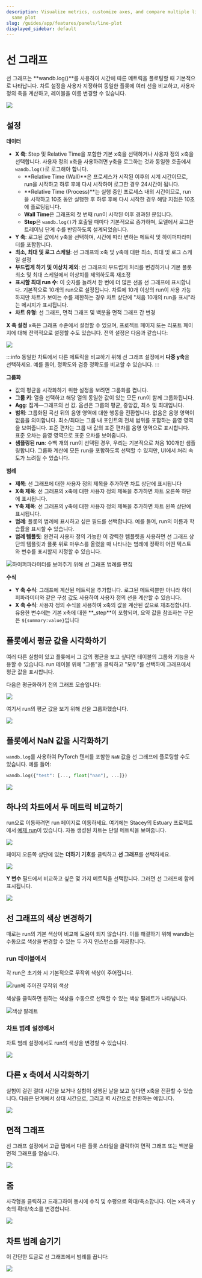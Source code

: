 ```yaml
---
description: Visualize metrics, customize axes, and compare multiple lines on the
  same plot
slug: /guides/app/features/panels/line-plot
displayed_sidebar: default
---
```


# 선 그래프

선 그래프는 **wandb.log()**를 사용하여 시간에 따른 메트릭을 플로팅할 때 기본적으로 나타납니다. 차트 설정을 사용자 지정하여 동일한 플롯에 여러 선을 비교하고, 사용자 정의 축을 계산하고, 레이블을 이름 변경할 수 있습니다.

![](/images/app_ui/line_plot_example.png)

## 설정

**데이터**

* **X 축**: Step 및 Relative Time을 포함한 기본 x축을 선택하거나 사용자 정의 x축을 선택합니다. 사용자 정의 x축을 사용하려면 y축을 로그하는 것과 동일한 호출에서 `wandb.log()`로 로그해야 합니다.
  * **Relative Time (Wall)**은 프로세스가 시작된 이후의 시계 시간이므로, run을 시작하고 하루 후에 다시 시작하여 로그한 경우 24시간이 됩니다.
  * **Relative Time (Process)**는 실행 중인 프로세스 내의 시간이므로, run을 시작하고 10초 동안 실행한 후 하루 후에 다시 시작한 경우 해당 지점은 10초에 플로팅됩니다.
  * **Wall Time**은 그래프의 첫 번째 run이 시작된 이후 경과된 분입니다.
  * **Step**은 `wandb.log()`가 호출될 때마다 기본적으로 증가하며, 모델에서 로그한 트레이닝 단계 수를 반영하도록 설계되었습니다.
* **Y 축**: 로그된 값에서 y축을 선택하며, 시간에 따라 변하는 메트릭 및 하이퍼파라미터를 포함합니다.
* **최소, 최대 및 로그 스케일**: 선 그래프의 x축 및 y축에 대한 최소, 최대 및 로그 스케일 설정
* **부드럽게 하기 및 이상치 제외**: 선 그래프의 부드럽게 처리를 변경하거나 기본 플롯 최소 및 최대 스케일에서 이상치를 제외하도록 재조정
* **표시할 최대 run 수**: 이 숫자를 늘려서 한 번에 더 많은 선을 선 그래프에 표시합니다. 기본적으로 10개의 run으로 설정됩니다. 차트에 10개 이상의 run이 사용 가능하지만 차트가 보이는 수를 제한하는 경우 차트 상단에 "처음 10개의 run을 표시"라는 메시지가 표시됩니다.
* **차트 유형**: 선 그래프, 면적 그래프 및 백분율 면적 그래프 간 변경

**X 축 설정**
x축은 그래프 수준에서 설정할 수 있으며, 프로젝트 페이지 또는 리포트 페이지에 대해 전역적으로 설정할 수도 있습니다. 전역 설정은 다음과 같습니다:

![](/images/app_ui/x_axis_global_settings.png)

:::info
동일한 차트에서 다른 메트릭을 비교하기 위해 선 그래프 설정에서 **다중 y축**을 선택하세요. 예를 들어, 정확도와 검증 정확도를 비교할 수 있습니다.
:::

**그룹화**

* 값의 평균을 시각화하기 위한 설정을 보려면 그룹화를 켭니다.
* **그룹 키**: 열을 선택하고 해당 열의 동일한 값이 있는 모든 run이 함께 그룹화됩니다.
* **Agg**: 집계—그래프의 선 값. 옵션은 그룹의 평균, 중앙값, 최소 및 최대입니다.
* **범위**: 그룹화된 곡선 뒤의 음영 영역에 대한 행동을 전환합니다. 없음은 음영 영역이 없음을 의미합니다. 최소/최대는 그룹 내 포인트의 전체 범위를 포함하는 음영 영역을 보여줍니다. 표준 편차는 그룹 내 값의 표준 편차를 음영 영역으로 표시합니다. 표준 오차는 음영 영역으로 표준 오차를 보여줍니다.
* **샘플링된 run**: 수백 개의 run이 선택된 경우, 우리는 기본적으로 처음 100개만 샘플링합니다. 그룹화 계산에 모든 run을 포함하도록 선택할 수 있지만, UI에서 처리 속도가 느려질 수 있습니다.

**범례**

* **제목**: 선 그래프에 대한 사용자 정의 제목을 추가하면 차트 상단에 표시됩니다
* **X축 제목**: 선 그래프의 x축에 대한 사용자 정의 제목을 추가하면 차트 오른쪽 하단에 표시됩니다.
* **Y축 제목**: 선 그래프의 y축에 대한 사용자 정의 제목을 추가하면 차트 왼쪽 상단에 표시됩니다.
* **범례**: 플롯의 범례에 표시하고 싶은 필드를 선택합니다. 예를 들어, run의 이름과 학습률을 표시할 수 있습니다.
* **범례 템플릿**: 완전히 사용자 정의 가능한 이 강력한 템플릿을 사용하면 선 그래프 상단의 템플릿과 플롯 위로 마우스를 올렸을 때 나타나는 범례에 정확히 어떤 텍스트와 변수를 표시할지 지정할 수 있습니다.

![하이퍼파라미터를 보여주기 위해 선 그래프 범례를 편집](/images/app_ui/legend.png)

**수식**

* **Y 축 수식**: 그래프에 계산된 메트릭을 추가합니다. 로그된 메트릭뿐만 아니라 하이퍼파라미터와 같은 구성 값도 사용하여 사용자 정의 선을 계산할 수 있습니다.
* **X 축 수식**: 사용자 정의 수식을 사용하여 x축의 값을 계산된 값으로 재조정합니다. 유용한 변수에는 기본 x축에 대한 \*\*\_step\*\*이 포함되며, 요약 값을 참조하는 구문은 `${summary:value}`입니다

## 플롯에서 평균 값을 시각화하기

여러 다른 실험이 있고 플롯에서 그 값의 평균을 보고 싶다면 테이블의 그룹화 기능을 사용할 수 있습니다. run 테이블 위에 "그룹"을 클릭하고 "모두"를 선택하여 그래프에서 평균 값을 표시합니다.

다음은 평균화하기 전의 그래프 모습입니다:

![](/images/app_ui/demo_precision_lines.png)

여기서 run의 평균 값을 보기 위해 선을 그룹화했습니다.

![](/images/app_ui/demo_average_precision_lines.png)

## 플롯에서 NaN 값을 시각화하기

`wandb.log`를 사용하여 PyTorch 텐서를 포함한 `NaN` 값을 선 그래프에 플로팅할 수도 있습니다. 예를 들어:

```python
wandb.log({"test": [..., float("nan"), ...]})
```

![](/images/app_ui/visualize_nan.png)

## 하나의 차트에서 두 메트릭 비교하기

run으로 이동하려면 run 페이지로 이동하세요. 여기에는 Stacey의 Estuary 프로젝트에서 [예제 run](https://app.wandb.ai/stacey/estuary/runs/9qha4fuu?workspace=user-carey)이 있습니다. 자동 생성된 차트는 단일 메트릭을 보여줍니다.

![](@site/static/images/app_ui/visualization_add.png)

페이지 오른쪽 상단에 있는 **더하기 기호**를 클릭하고 **선 그래프**를 선택하세요.

![](https://downloads.intercomcdn.com/i/o/142936481/d0648728180887c52ab46549/image.png)

**Y 변수** 필드에서 비교하고 싶은 몇 가지 메트릭을 선택합니다. 그러면 선 그래프에 함께 표시됩니다.

![](https://downloads.intercomcdn.com/i/o/146033909/899fc05e30795a1d7699dc82/Screen+Shot+2019-09-04+at+9.10.52+AM.png)

## 선 그래프의 색상 변경하기

때로는 run의 기본 색상이 비교에 도움이 되지 않습니다. 이를 해결하기 위해 wandb는 수동으로 색상을 변경할 수 있는 두 가지 인스턴스를 제공합니다.

### run 테이블에서

각 run은 초기화 시 기본적으로 무작위 색상이 주어집니다.

![run에 주어진 무작위 색상](/images/app_ui/line_plots_run_table_random_colors.png)

색상을 클릭하면 원하는 색상을 수동으로 선택할 수 있는 색상 팔레트가 나타납니다.

![색상 팔레트](/images/app_ui/line_plots_run_table_color_palette.png)

### 차트 범례 설정에서

차트 범례 설정에서도 run의 색상을 변경할 수 있습니다.

![](/images/app_ui/plot_style_line_plot_legend.png)

## 다른 x 축에서 시각화하기

실험이 걸린 절대 시간을 보거나 실험이 실행된 날을 보고 싶다면 x축을 전환할 수 있습니다. 다음은 단계에서 상대 시간으로, 그리고 벽 시간으로 전환하는 예입니다.

![](/images/app_ui/howto_use_relative_time_or_wall_time.gif)

## 면적 그래프

선 그래프 설정에서 고급 탭에서 다른 플롯 스타일을 클릭하여 면적 그래프 또는 백분율 면적 그래프를 얻습니다.

![](/images/app_ui/line_plots_area_plots.gif)

## 줌

사각형을 클릭하고 드래그하여 동시에 수직 및 수평으로 확대/축소합니다. 이는 x축과 y축의 확대/축소를 변경합니다.

![](/images/app_ui/line_plots_zoom.gif)

## 차트 범례 숨기기

이 간단한 토글로 선 그래프에서 범례를 끕니다:

![](/images/app_ui/demo_hide_legend.gif)